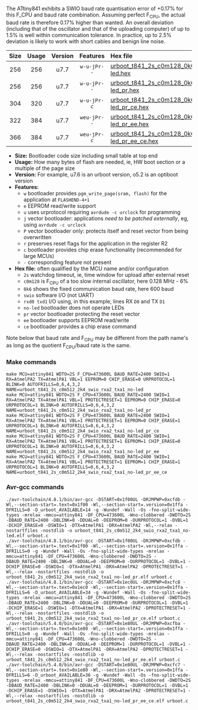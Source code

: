 The ATtiny841 exhibits a SWIO baud rate quantisation error of +0.17% for this F_CPU and baud rate combination. Assuming perfect F<sub>CPU</sub>, the actual baud rate is therefore 0.17% higher than wanted. An overall deviation (including that of the oscillator and that of the uploading computer) of up to 1.5% is well within communication tolerance. In practice, up to 2.5% deviation is likely to work with short cables and benign line noise.

|Size|Usage|Version|Features|Hex file|
|:-:|:-:|:-:|:-:|:--|
|256|256|u7.7|`w-u-jPr--`|[urboot_t841_2s_c0m128_0k6_swio_rxa2_txa1_no-led.hex](https://raw.githubusercontent.com/stefanrueger/urboot.hex/main/mcus/attiny841/watchdog_2_s/internal_oscillator_c-7.50%25/%2B0m128000_hz/%2B%2B%2B0k6_baud/uart0_rxa2_txa1/no-led/urboot_t841_2s_c0m128_0k6_swio_rxa2_txa1_no-led.hex)|
|256|256|u7.7|`w-u-jPr--`|[urboot_t841_2s_c0m128_0k6_swio_rxa2_txa1_no-led_pr.hex](https://raw.githubusercontent.com/stefanrueger/urboot.hex/main/mcus/attiny841/watchdog_2_s/internal_oscillator_c-7.50%25/%2B0m128000_hz/%2B%2B%2B0k6_baud/uart0_rxa2_txa1/no-led/urboot_t841_2s_c0m128_0k6_swio_rxa2_txa1_no-led_pr.hex)|
|304|320|u7.7|`w-u-jPr-c`|[urboot_t841_2s_c0m128_0k6_swio_rxa2_txa1_no-led_pr_ce.hex](https://raw.githubusercontent.com/stefanrueger/urboot.hex/main/mcus/attiny841/watchdog_2_s/internal_oscillator_c-7.50%25/%2B0m128000_hz/%2B%2B%2B0k6_baud/uart0_rxa2_txa1/no-led/urboot_t841_2s_c0m128_0k6_swio_rxa2_txa1_no-led_pr_ce.hex)|
|322|384|u7.7|`weu-jPr--`|[urboot_t841_2s_c0m128_0k6_swio_rxa2_txa1_no-led_pr_ee.hex](https://raw.githubusercontent.com/stefanrueger/urboot.hex/main/mcus/attiny841/watchdog_2_s/internal_oscillator_c-7.50%25/%2B0m128000_hz/%2B%2B%2B0k6_baud/uart0_rxa2_txa1/no-led/urboot_t841_2s_c0m128_0k6_swio_rxa2_txa1_no-led_pr_ee.hex)|
|366|384|u7.7|`weu-jPr-c`|[urboot_t841_2s_c0m128_0k6_swio_rxa2_txa1_no-led_pr_ee_ce.hex](https://raw.githubusercontent.com/stefanrueger/urboot.hex/main/mcus/attiny841/watchdog_2_s/internal_oscillator_c-7.50%25/%2B0m128000_hz/%2B%2B%2B0k6_baud/uart0_rxa2_txa1/no-led/urboot_t841_2s_c0m128_0k6_swio_rxa2_txa1_no-led_pr_ee_ce.hex)|

- **Size:** Bootloader code size including small table at top end
- **Usage:** How many bytes of flash are needed, ie, HW boot section or a multiple of the page size
- **Version:** For example, u7.6 is an urboot version, o5.2 is an optiboot version
- **Features:**
  + `w` bootloader provides `pgm_write_page(sram, flash)` for the application at `FLASHEND-4+1`
  + `e` EEPROM read/write support
  + `u` uses urprotocol requiring `avrdude -c urclock` for programming
  + `j` vector bootloader: applications *need to be patched externally*, eg, using `avrdude -c urclock`
  + `P` vector bootloader only: protects itself and reset vector from being overwritten
  + `r` preserves reset flags for the application in the register R2
  + `c` bootloader provides chip erase functionality (recommended for large MCUs)
  + `-` corresponding feature not present
- **Hex file:** often qualified by the MCU name and/or configuration
  + `2s` watchdog timeout, ie, time window for upload after external reset
  + `c0m128` is F<sub>CPU</sub> of a too slow internal oscillator, here 0.128 MHz - 6%
  + `0k6` shows the fixed communication baud rate, here 600 baud
  + `swio` software I/O (not UART)
  + `rxd0 txd1` I/O using, in this example, lines RX `D0` and TX `D1`
  + `no-led` bootloader does not operate LEDs
  + `pr` vector bootloader protecting the reset vector
  + `ee` bootloader supports EEPROM read/write
  + `ce` bootloader provides a chip erase command


Note below that baud rate and F<sub>CPU</sub> may be different from the path name's as long as the quotient F<sub>CPU</sub>/baud rate is the same.

### Make commands
```
make MCU=attiny841 WDTO=2S F_CPU=473600L BAUD_RATE=2400 SWIO=1 RX=AtmelPA2 TX=AtmelPA1 VBL=1 EEPROM=0 CHIP_ERASE=0 URPROTOCOL=1 BLINK=0 AUTOFRILLS=0,6,4,3,2 NAME=urboot_t841_2s_c0m512_2k4_swio_rxa2_txa1_no-led
make MCU=attiny841 WDTO=2S F_CPU=473600L BAUD_RATE=2400 SWIO=1 RX=AtmelPA2 TX=AtmelPA1 VBL=1 PROTECTRESET=1 EEPROM=0 CHIP_ERASE=0 URPROTOCOL=1 BLINK=0 AUTOFRILLS=0,6,4,3,2 NAME=urboot_t841_2s_c0m512_2k4_swio_rxa2_txa1_no-led_pr
make MCU=attiny841 WDTO=2S F_CPU=473600L BAUD_RATE=2400 SWIO=1 RX=AtmelPA2 TX=AtmelPA1 VBL=1 PROTECTRESET=1 EEPROM=0 CHIP_ERASE=1 URPROTOCOL=1 BLINK=0 AUTOFRILLS=0,6,4,3,2 NAME=urboot_t841_2s_c0m512_2k4_swio_rxa2_txa1_no-led_pr_ce
make MCU=attiny841 WDTO=2S F_CPU=473600L BAUD_RATE=2400 SWIO=1 RX=AtmelPA2 TX=AtmelPA1 VBL=1 PROTECTRESET=1 EEPROM=1 CHIP_ERASE=0 URPROTOCOL=1 BLINK=0 AUTOFRILLS=0,6,4,3,2 NAME=urboot_t841_2s_c0m512_2k4_swio_rxa2_txa1_no-led_pr_ee
make MCU=attiny841 WDTO=2S F_CPU=473600L BAUD_RATE=2400 SWIO=1 RX=AtmelPA2 TX=AtmelPA1 VBL=1 PROTECTRESET=1 EEPROM=1 CHIP_ERASE=1 URPROTOCOL=1 BLINK=0 AUTOFRILLS=0,6,4,3,2 NAME=urboot_t841_2s_c0m512_2k4_swio_rxa2_txa1_no-led_pr_ee_ce
```

### Avr-gcc commands
```
./avr-toolchain/4.8.1/bin/avr-gcc -DSTART=0x1f00UL -DRJMPWP=0xcfdb -Wl,--section-start=.text=0x1f00 -Wl,--section-start=.version=0x1ffa -DFRILLS=0 -D_urboot_AVAILABLE=14 -g -Wundef -Wall -Os -fno-split-wide-types -mrelax -mmcu=attiny841 -DF_CPU=473600L -Wno-clobbered -DWDTO=2S -DBAUD_RATE=2400 -DBLINK=0 -DDUAL=0 -DEEPROM=0 -DURPROTOCOL=1 -DVBL=1 -DCHIP_ERASE=0 -DSWIO=1 -DTX=AtmelPA1 -DRX=AtmelPA2 -Wl,--relax -nostartfiles -nostdlib -o urboot_t841_2s_c0m512_2k4_swio_rxa2_txa1_no-led.elf urboot.c
./avr-toolchain/4.8.1/bin/avr-gcc -DSTART=0x1f00UL -DRJMPWP=0xcfdb -Wl,--section-start=.text=0x1f00 -Wl,--section-start=.version=0x1ffa -DFRILLS=0 -g -Wundef -Wall -Os -fno-split-wide-types -mrelax -mmcu=attiny841 -DF_CPU=473600L -Wno-clobbered -DWDTO=2S -DBAUD_RATE=2400 -DBLINK=0 -DDUAL=0 -DEEPROM=0 -DURPROTOCOL=1 -DVBL=1 -DCHIP_ERASE=0 -DSWIO=1 -DTX=AtmelPA1 -DRX=AtmelPA2 -DPROTECTRESET=1 -Wl,--relax -nostartfiles -nostdlib -o urboot_t841_2s_c0m512_2k4_swio_rxa2_txa1_no-led_pr.elf urboot.c
./avr-toolchain/4.8.1/bin/avr-gcc -DSTART=0x1ec0UL -DRJMPWP=0xcfc8 -Wl,--section-start=.text=0x1ec0 -Wl,--section-start=.version=0x1ffa -DFRILLS=6 -D_urboot_AVAILABLE=34 -g -Wundef -Wall -Os -fno-split-wide-types -mrelax -mmcu=attiny841 -DF_CPU=473600L -Wno-clobbered -DWDTO=2S -DBAUD_RATE=2400 -DBLINK=0 -DDUAL=0 -DEEPROM=0 -DURPROTOCOL=1 -DVBL=1 -DCHIP_ERASE=1 -DSWIO=1 -DTX=AtmelPA1 -DRX=AtmelPA2 -DPROTECTRESET=1 -Wl,--relax -nostartfiles -nostdlib -o urboot_t841_2s_c0m512_2k4_swio_rxa2_txa1_no-led_pr_ce.elf urboot.c
./avr-toolchain/5.4.0/bin/avr-gcc -DSTART=0x1e80UL -DRJMPWP=0xcfba -Wl,--section-start=.text=0x1e80 -Wl,--section-start=.version=0x1ffa -DFRILLS=0 -g -Wundef -Wall -Os -fno-split-wide-types -mrelax -mmcu=attiny841 -DF_CPU=473600L -Wno-clobbered -DWDTO=2S -DBAUD_RATE=2400 -DBLINK=0 -DDUAL=0 -DEEPROM=1 -DURPROTOCOL=1 -DVBL=1 -DCHIP_ERASE=0 -DSWIO=1 -DTX=AtmelPA1 -DRX=AtmelPA2 -DPROTECTRESET=1 -Wl,--relax -nostartfiles -nostdlib -o urboot_t841_2s_c0m512_2k4_swio_rxa2_txa1_no-led_pr_ee.elf urboot.c
./avr-toolchain/5.4.0/bin/avr-gcc -DSTART=0x1e80UL -DRJMPWP=0xcfc7 -Wl,--section-start=.text=0x1e80 -Wl,--section-start=.version=0x1ffa -DFRILLS=6 -D_urboot_AVAILABLE=36 -g -Wundef -Wall -Os -fno-split-wide-types -mrelax -mmcu=attiny841 -DF_CPU=473600L -Wno-clobbered -DWDTO=2S -DBAUD_RATE=2400 -DBLINK=0 -DDUAL=0 -DEEPROM=1 -DURPROTOCOL=1 -DVBL=1 -DCHIP_ERASE=1 -DSWIO=1 -DTX=AtmelPA1 -DRX=AtmelPA2 -DPROTECTRESET=1 -Wl,--relax -nostartfiles -nostdlib -o urboot_t841_2s_c0m512_2k4_swio_rxa2_txa1_no-led_pr_ee_ce.elf urboot.c
```

